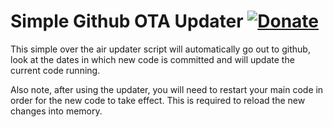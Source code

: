 # Simple Github OTA Updater [![Donate](https://img.shields.io/badge/Donate-PayPal-green.svg)](https://www.paypal.com/cgi-bin/webscr?cmd=_donations&business=TZJP4R4BUD6JA&currency_code=USD&source=url)

This simple over the air updater script will automatically go out to github, look at the dates in which new code is committed and will update the current code running. 

Also note, after using the updater, you will need to restart your main code in order for the new code to take effect. This is required to reload the new changes into memory.
